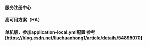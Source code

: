####  服务注册中心

#### 高可用方案（HA） 
#### 单机版，参加application-local.yml配置 参考 [https://blog.csdn.net/liuchuanhong1/article/details/54895070]
